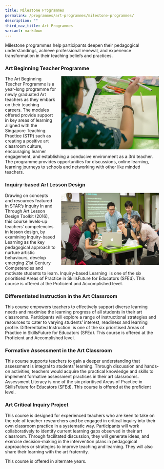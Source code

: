 ```yaml
---
title: Milestone Programmes
permalink: /programmes/art-programmes/milestone-programmes/
description: ""
third_nav_title: Art Programmes
variant: markdown
---
```

Milestone programmes help participants deepen their pedagogical understandings, achieve professional renewal, and experience transformation in their teaching beliefs and practices.

### Art Beginning Teacher Programme

<img align="right" style="width:320px;height:240px;margin-left:15px;" src="/images/milestone1.png">The Art Beginning Teacher Programme is a year-long programme for newly graduated Art teachers as they embark on their teaching careers. The modules offered provide support in key areas of learning aligned with the Singapore Teaching Practice (STP) such as creating a positive art classroom culture, encouraging learner engagement, and establishing a conducive environment as a 3rd teacher.&nbsp; The programme provides opportunities for discussions, online learning, learning journeys to schools and networking with other like minded teachers.

### Inquiry-based Art Lesson Design

<img align="right" style="width:320px;height:240px;margin-left:15px;" src="/images/milestone2.png">Drawing on concepts and resources featured in STAR’s Inquiry In and Through Art Lesson Design Toolkit (2016), this course levels-up teachers’ competencies in lesson design, by examining Inquiry-based Learning as the key pedagogical approach to nurture artistic behaviours, develop emerging 21st Century Competencies and motivate students to learn. Inquiry-based Learning&nbsp; is one of the six prioritised Areas of Practice in SkillsFuture for Educators (SFEd). This course is offered at the Proficient and Accomplished level.

### Differentiated Instruction in the Art Classroom

This course empowers teachers to effectively support diverse learning needs and maximise the learning progress of all students in their art classrooms. Participants will explore a range of instructional strategies and resources to cater to varying students’ interest, readiness and learning profile. Differentiated Instruction&nbsp; is one of the six prioritised Areas of Practice in SkillsFuture for Educators (SFEd). This course is offered at the Proficient and Accomplished level.

### Formative Assessment in the Art Classroom

This course supports teachers to gain a deeper understanding that assessment is integral to students’ learning. Through discussion and hands-on activities, teachers would acquire the practical knowledge and skills to implement formative assessment practices in their art classrooms. Assessment Literacy is one of the six prioritised Areas of Practice in SkillsFuture for Educators (SFEd). This course is offered at the proficient level.

### Art Critical Inquiry Project

This course is designed for experienced teachers who are keen to take on the role of teacher-researchers and be engaged in critical inquiry into their own classroom practice in a systematic way. Participants will work collaboratively to identify current learning gaps observed in their art classroom. Through facilitated discussion, they will generate ideas, and exercise decision-making in the intervention plans in pedagogical approaches or strategies to improve teaching and learning. They will also share their learning with the art fraternity.&nbsp;

This course is offered in alternate years.

